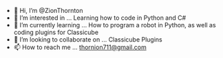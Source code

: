 - 👋 Hi, I’m @ZionThornton
- 👀 I’m interested in ... Learning how to code in Python and C#
- 🌱 I’m currently learning ... How to program a robot in Python, as well as coding plugins for Classicube
- 💞️ I’m looking to collaborate on ... Classicube Plugins
- 📫 How to reach me ... thornion711@gmail.com

<!---
ZionThornton/ZionThornton is a ✨ special ✨ repository because its `README.md` (this file) appears on your GitHub profile.
You can click the Preview link to take a look at your changes.
--->
